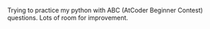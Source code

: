 Trying to practice my python with ABC (AtCoder Beginner Contest) questions. Lots of room for improvement.
